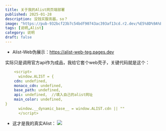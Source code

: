 ```yaml
---
title: 关于我的Alist网页端部署
published: 2025-01-28
description: 没钱买服务器，so？
image: "https://pub-932bcf23b7c54bdf90743ac393af13cd.r2.dev/%E5%8D%9A%E5%AE%A2%E5%B8%96%E5%AD%90%E5%9B%BE%E7%89%87/PixPin_2025-01-29_03-46-00.png"
tags: [说明,Alist]
category: 说明
draft: false
---
```


- Alist-Web伪展示：https://alist-web-teg.pages.dev

实际只是调用官方api作为成品，我给它套个web壳子，关键代码就是这个：
```yaml
    <script>
      window.ALIST = {
    cdn: undefined,
    monaco_cdn: undefined,
    base_path: undefined,
    api: undefined,  //填入自己的alist网址
    main_color: undefined,
}
      window.__dynamic_base__ = window.ALIST.cdn || ""
      </script>
```

- 这才是我的真实Alist：
![](https://pub-932bcf23b7c54bdf90743ac393af13cd.r2.dev/%E5%8D%9A%E5%AE%A2%E5%B8%96%E5%AD%90%E5%9B%BE%E7%89%87/screencapture-192-168-135-213-5244-2025-01-29-03_37_22.png)